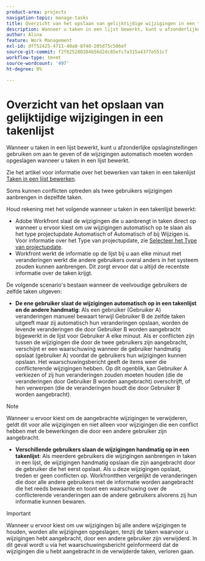 ```yaml
---
product-area: projects
navigation-topic: manage-tasks
title: Overzicht van het opslaan van gelijktijdige wijzigingen in een takenlijst
description: Wanneer u taken in een lijst bewerkt, kunt u afzonderlijke opslaginstellingen gebruiken om aan te geven of de wijzigingen automatisch moeten worden opgeslagen wanneer u taken in een lijst bewerkt.
author: Alina
feature: Work Management
exl-id: dff52425-4711-40a8-8f40-205d75c506ef
source-git-commit: f2f825280204b56d2dc85efc7a315a4377e551c7
workflow-type: tm+mt
source-wordcount: '497'
ht-degree: 0%

---
```


# Overzicht van het opslaan van gelijktijdige wijzigingen in een takenlijst

Wanneer u taken in een lijst bewerkt, kunt u afzonderlijke opslaginstellingen gebruiken om aan te geven of de wijzigingen automatisch moeten worden opgeslagen wanneer u taken in een lijst bewerkt.

Zie het artikel voor informatie over het bewerken van taken in een takenlijst [Taken in een lijst bewerken](../../../manage-work/tasks/manage-tasks/edit-tasks-in-a-list.md).

Soms kunnen conflicten optreden als twee gebruikers wijzigingen aanbrengen in dezelfde taken.

Houd rekening met het volgende wanneer u taken in een takenlijst bewerkt:

* Adobe Workfront slaat de wijzigingen die u aanbrengt in taken direct op wanneer u ervoor kiest om uw wijzigingen automatisch op te slaan als het type projectupdate Automatisch of Automatisch of bij Wijzigen is. Voor informatie over het Type van projectupdate, zie [Selecteer het Type van projectupdate](../../../manage-work/projects/manage-projects/select-project-update-type.md).
* Workfront werkt de informatie op de lijst bij u aan elke minuut met veranderingen werkt die andere gebruikers overal anders in het systeem zouden kunnen aanbrengen. Dit zorgt ervoor dat u altijd de recentste informatie over de taken krijgt.

De volgende scenario&#39;s bestaan wanneer de veelvoudige gebruikers de zelfde taken uitgeven:

* **De ene gebruiker slaat de wijzigingen automatisch op in een takenlijst en de andere handmatig**: Als een gebruiker (Gebruiker A) veranderingen manueel bewaart terwijl Gebruiker B de zelfde taken uitgeeft maar zij automatisch hun veranderingen opslaan, worden de levende veranderingen die door Gebruiker B worden aangebracht bijgewerkt in de lijst voor Gebruiker A elke minuut. Als er conflicten zijn tussen de wijzigingen die door de twee gebruikers zijn aangebracht, verschijnt er een waarschuwing wanneer de gebruiker handmatig opslaat (gebruiker A) voordat de gebruikers hun wijzigingen kunnen opslaan. Het waarschuwingsbericht geeft de items weer die conflicterende wijzigingen hebben. Op dit ogenblik, kan Gebruiker A verkiezen of zij hun veranderingen zouden moeten houden (die de veranderingen door Gebruiker B worden aangebracht) overschrijft, of hen verwerpen (die de veranderingen houdt die door Gebruiker B worden aangebracht).

>[!NOTE]
>
>Wanneer u ervoor kiest om de aangebrachte wijzigingen te verwijderen, geldt dit voor alle wijzigingen en niet alleen voor wijzigingen die een conflict hebben met de bewerkingen die door een andere gebruiker zijn aangebracht.

* **Verschillende gebruikers slaan de wijzigingen handmatig op in een takenlijst**: Als meerdere gebruikers die wijzigingen aanbrengen in taken in een lijst, de wijzigingen handmatig opslaan die zijn aangebracht door de gebruiker die het eerst opslaat. Als u deze wijzigingen opslaat, treden er geen conflicten op. Workfrontthen vergelijkt de veranderingen die door alle andere gebruikers met de informatie worden aangebracht die het reeds bewaarde en toont een waarschuwing over de conflicterende veranderingen aan de andere gebruikers alvorens zij hun informatie kunnen bewaren.

>[!IMPORTANT]
>
>Wanneer u ervoor kiest om uw wijzigingen bij alle andere wijzigingen te houden, worden alle wijzigingen opgeslagen, tenzij de taken waarvoor u wijzigingen hebt aangebracht, door een andere gebruiker zijn verwijderd. In dit geval wordt u via het waarschuwingsbericht geïnformeerd dat de wijzigingen die u hebt aangebracht in de verwijderde taken, verloren gaan.

<!--
<div data-mc-conditions="QuicksilverOrClassic.Draft mode"> 
<p class="preview" data-mc-conditions="QuicksilverOrClassic.Draft mode">(NOTE: drafted - when replaced with the above live section; does it need an edit??) </p>
<div>
<p>When editing tasks in a list, you can select whether you want each change to be saved automatically or if you want to manually save multiple changes at one time by clicking the Save button. This depends on whether you enable the Autosave setting in the task list or not. </p>
<p>For information about editing tasks in a task list, see the article <a href="../../../manage-work/tasks/manage-tasks/edit-tasks.md" class="MCXref xref" xrefformat="{para}">Edit tasks</a>. </p>
<p>Sometimes, conflicts might appear if two users are making changes on the same tasks. </p>
<p>Consider the following when editing tasks in a task list: </p>
<ul>
<li>Workfront saves the changes you make to tasks immediately when you have enabled the Autosave setting. </li>
<li>Workfront updates the information on the list you are working on every minute with changes that other users might make anywhere else in the system. This ensures that you always get the latest information on the tasks. </li>
</ul>
<p>The following scenarios exist when multiple users are editing the same tasks:</p>
<ul>
<li>One user has Autosave disabled and another has it enabled: If a user (User A) has disabled the Autosave setting and is editing the task list while User B is editing the same tasks but they have enabled the Autosave setting, the live changes made by User B are updated on the list for User A every minute. If there are conflicts between the changes made by the two users, the user with the Autosave setting disabled (User A) sees a warning message before they can save their changes, that shows the items that have those conflicting changes. At this time, User A can choose whether they should keep their changes (which overwrites the changes made by User B), or discard them (which keeps the changes made by User B.) </li>
</ul> <note type="note">
When you select to discard the changes you made, this applies to all the changes and not just to those that have conflicts with the edits made by another user.
</note>
<ul>
<li>Several users have disabled the Autosave setting: If several users that have disabled the Autosave setting are making changes at the same time, Workfront saves the changes made by the user who saves first. Saving these changes should not encounter any conflicts. Workfrontthen compares the changes made by all the other users with the information that it already saved and displays a warning about the conflicting changes to the other users before they can save their information. </li>
</ul> <note type="important">
When you select to keep your changes over all other changes, your changes are saved, unless the tasks you made changes to were deleted by another user. In this case, the warning message informs you that the changes you made to the deleted tasks are lost.
</note>
</div>
</div>
-->
